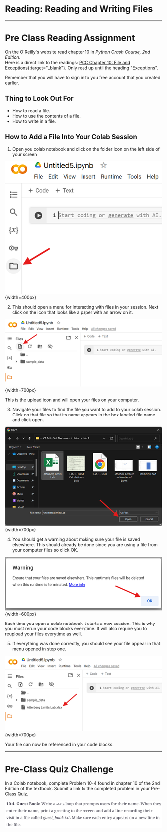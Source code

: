 #  Reading: Reading and Writing Files

---

# Pre Class Reading Assignment

On the O'Reilly's website read chapter 10 in _Python Crash Course, 2nd Edition_. 
</br>Here is a direct link to the readings: [PCC Chapter 10: File and Exceptions](https://learning.oreilly.com/library/view/python-crash-course/9781492071266/xhtml/ch10.xhtml){:target="_blank"}.
Only read up until the heading "Exceptions".

Remember that you will have to sign in to you free account that you created earlier.

## Thing to Look Out For
 - How to read a file.
 - How to use the contents of a file.
 - How to write in a file.

## How to Add a File Into Your Colab Session
1. Open you colab notebook and click on the folder icon on the left side of your screen

![files_reading_1.png](images/files_reading_1.png){width=400px}

2. This should open a menu for interacting with files in your session. Next click on the icon that looks like a paper with an arrow on it.

![files_reading_2.png](images/files_reading_2.png){width=700px}

This is the upload icon and will open your files on your computer.

3. Navigate your files to find the file you want to add to your colab session. Click on that file so that its name appears in the box labeled file name and click open.

![files_reading_3.png](images/files_reading_3.png){width=700px}

4. You should get a warning about making sure your file is saved elsewhere. This should already be done since you are using a file from your computer files so click OK.

![files_reading_4.png](images/files_reading_4.png){width=600px}

Each time you open a colab notebook it starts a new session. This is why you must rerun your code blocks everytime. It will also require you to reupload your files everytime as well.

5. If everything was done correctly, you should see your file appear in that menu opened in step one.

![files_reading_5.png](images/files_reading_5.png){width=700px}

Your file can now be referenced in your code blocks.

---

# Pre-Class Quiz Challenge
In a Colab notebook, complete Problem 10-4 found in chapter 10 of the 2nd Edition of the textbook. Submit a link to the completed problem in your Pre-Class Quiz.

![files_preclass_instructions.png](images/files_preclass_instructions.png)
